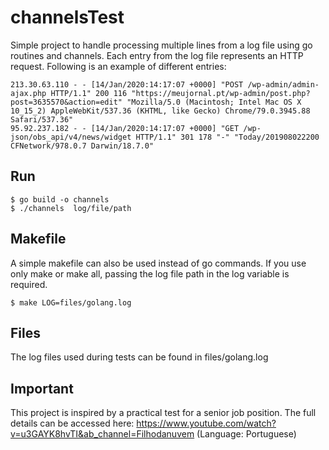 # channelsTest

Simple project to handle processing multiple lines from a log file using go routines and channels. Each entry from the log file represents an HTTP request. Following is an example of different entries:
```
213.30.63.110 - - [14/Jan/2020:14:17:07 +0000] "POST /wp-admin/admin-ajax.php HTTP/1.1" 200 116 "https://meujornal.pt/wp-admin/post.php?post=3635570&action=edit" "Mozilla/5.0 (Macintosh; Intel Mac OS X 10_15_2) AppleWebKit/537.36 (KHTML, like Gecko) Chrome/79.0.3945.88 Safari/537.36"
95.92.237.182 - - [14/Jan/2020:14:17:07 +0000] "GET /wp-json/obs_api/v4/news/widget HTTP/1.1" 301 178 "-" "Today/201908022200 CFNetwork/978.0.7 Darwin/18.7.0"
```

## Run

```
$ go build -o channels
$ ./channels  log/file/path
```


## Makefile

A simple makefile can also be used instead of go commands. If you use only make or make all, passing the log file path in the log variable is required. 

```
$ make LOG=files/golang.log

```


## Files

The log files used during tests can be found in files/golang.log 

## Important

This project is inspired by a practical test for a senior job position. The full details can be accessed here: https://www.youtube.com/watch?v=u3GAYK8hvTI&ab_channel=Filhodanuvem (Language: Portuguese)




